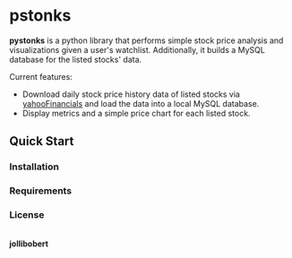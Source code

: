 # pstonks

__pystonks__ is a python library that performs simple stock price analysis and visualizations given a user's watchlist. Additionally, it builds a MySQL database for the listed stocks' data.

Current features:
- Download daily stock price history data of listed stocks via  [yahooFinancials](https://github.com/JECSand/yahoofinancials) and load the data into a local MySQL database.
- Display metrics and a simple price chart for each listed stock.

## Quick Start

### Installation

### Requirements

### License

\
__jollibobert__
